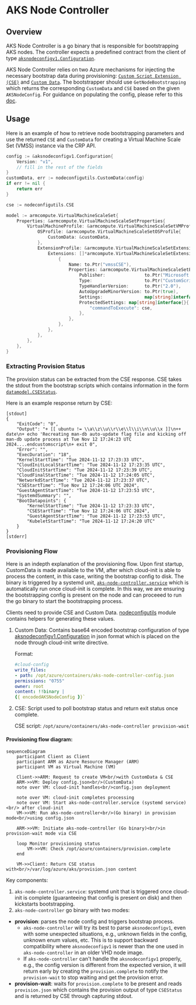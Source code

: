 # AKS Node Controller

## Overview

AKS Node Controller is a go binary that is responsible for bootstrapping AKS nodes. The controller expects a predefined contract from the client of type [`aksnodeconfigv1.Configuration`](pkg/gen/aksnodeconfig/v1).

AKS Node Controller relies on two Azure mechanisms for injecting the necessary bootstrap data during provisioning: [`Custom Script Extension (CSE)`](https://learn.microsoft.com/en-us/azure/virtual-machines/extensions/custom-script-linux) and [`Custom Data`](https://learn.microsoft.com/en-us/azure/virtual-machines/custom-data}). The bootstrapper should use `GetNodeBootstrapping` which returns the corresponding `CustomData` and `CSE` based on the given `AKSNodeConfig`. For guidance on populating the config, please refer to this [doc](https://github.com/Azure/AgentBaker/tree/master/aks-node-controller/proto).

## Usage

Here is an example of how to retrieve node bootstrapping parameters and use the returned `CSE` and `CustomData` for creating a Virtual Machine Scale Set (VMSS) instance via the CRP API.

```go
config := &aksnodeconfigv1.Configuration{
    Version: "v1",
    // fill in the rest of the fields
}
customData, err := nodeconfigutils.CustomData(config)
if err != nil {
    return err
}

cse := nodeconfigutils.CSE

model := armcompute.VirtualMachineScaleSet{
    Properties: &armcompute.VirtualMachineScaleSetProperties{
        VirtualMachineProfile: &armcompute.VirtualMachineScaleSetVMProfile{
            OSProfile: &armcompute.VirtualMachineScaleSetOSProfile{
                CustomData: &customData,
            },
            ExtensionProfile: &armcompute.VirtualMachineScaleSetExtensionProfile{
                Extensions: []*armcompute.VirtualMachineScaleSetExtension{
                    {
                        Name: to.Ptr("vmssCSE"),
                        Properties: &armcompute.VirtualMachineScaleSetExtensionProperties{
                            Publisher:               to.Ptr("Microsoft.Azure.Extensions"),
                            Type:                    to.Ptr("CustomScript"),
                            TypeHandlerVersion:      to.Ptr("2.0"),
                            AutoUpgradeMinorVersion: to.Ptr(true),
                            Settings:                map[string]interface{}{},
                            ProtectedSettings: map[string]interface{}{
                                "commandToExecute": cse,
                            },
                        },
                    },
                },
            },
        },
    },
}
```

### Extracting Provision Status

The provision status can be extracted from the CSE response. CSE takes the stdout from the bootstrap scripts which contains information in the form [`datamodel.CSEStatus`](https://github.com/Azure/AgentBaker/blob/dev/pkg/agent/datamodel/types.go#L2189).

Here is an example response return by CSE:
```
[stdout]
{
    "ExitCode": "0",
    "Output": "+ [[ ubuntu != \\a\\z\\u\\r\\e\\l\\i\\n\\u\\x ]]\n++ date\n+ echo 'Recreating man-db auto-update flag file and kicking off man-db update process at Tue Nov 12 17:24:23 UTC 2024....endcustomscript\n+ exit 0",
    "Error": "",
    "ExecDuration": "18",
    "KernelStartTime": "Tue 2024-11-12 17:23:33 UTC",
    "CloudInitLocalStartTime": "Tue 2024-11-12 17:23:35 UTC",
    "CloudInitStartTime": "Tue 2024-11-12 17:23:39 UTC",
    "CloudFinalStartTime": "Tue 2024-11-12 17:24:05 UTC",
    "NetworkdStartTime": "Tue 2024-11-12 17:23:37 UTC",
    "CSEStartTime": "Tue Nov 12 17:24:06 UTC 2024",
    "GuestAgentStartTime": "Tue 2024-11-12 17:23:53 UTC",
    "SystemdSummary": "",
    "BootDatapoints": {
        "KernelStartTime": "Tue 2024-11-12 17:23:33 UTC",
        "CSEStartTime": "Tue Nov 12 17:24:06 UTC 2024",
        "GuestAgentStartTime": "Tue 2024-11-12 17:23:53 UTC",
        "KubeletStartTime": "Tue 2024-11-12 17:24:20 UTC"
    }
}
[stderr]
```

### Provisioning Flow

Here is an indepth explanation of the provisioning flow. Upon first startup, CustomData is made available to the VM, after which cloud-init is able to process the content, in this case, writing the bootstrap config to disk. The binary is triggered by a systemd unit, [`aks-node-controller.service`](https://github.com/Azure/AgentBaker/blob/dev/parts/linux/cloud-init/artifacts/aks-node-controller.service) which is automatically run once cloud-init is complete. In this way, we are ensuring the bootstrapping config is present on the node and can proceeed to run the go binary to start the bootstrapping process.

Clients need to provide CSE and Custom Data. [nodeconfigutils](pkg/nodeconfigutils) module contains helpers for generating these values.

1. Custom Data: Contains base64 encoded bootstrap configuration of type [aksnodeconfigv1.Configuration](pkg/gen/aksnodeconfig/v1) in json format which is placed on the node through cloud-init write directive.

    Format:
    ```yaml
    #cloud-config
    write_files:
    - path: /opt/azure/containers/aks-node-controller-config.json
    permissions: "0755"
    owner: root
    content: !!binary |
    {{ encodedAKSNodeConfig }}`
    ```

2. CSE: Script used to poll bootstrap status and return exit status once complete.

   CSE script: `/opt/azure/containers/aks-node-controller provision-wait`


#### Provisioning flow diagram:

```mermaid
sequenceDiagram
    participant Client as Client
    participant ARM as Azure Resource Manager (ARM)
    participant VM as Virtual Machine (VM)

    Client->>ARM: Request to create VM<br/>with CustomData & CSE
    ARM->>VM: Deploy config.json<br/>(CustomData)
    note over VM: cloud-init handles<br/>config.json deployment

    note over VM: cloud-init completes processing
    note over VM: Start aks-node-controller.service (systemd service)<br/> after cloud-init
    VM->>VM: Run aks-node-controller<br/>(Go binary) in provision mode<br/>using config.json

    ARM->>VM: Initiate aks-node-controller (Go binary)<br/>in provision-wait mode via CSE

    loop Monitor provisioning status
        VM->>VM: Check /opt/azure/containers/provision.complete
    end

    VM->>Client: Return CSE status with<br/>/var/log/azure/aks/provision.json content
```

Key components:

1. `aks-node-controller.service`: systemd unit that is triggered once cloud-init is complete (guaranteeing that config is present on disk) and then kickstarts bootstrapping.
2. `aks-node-controller` go binary with two modes:

- **provision**: parses the node config and triggers bootstrap process.
  - `aks-node-controller` will try its best to parse `aksnodeconfigv1`, even with some unexpected situations, e.g., unknown fields in the config, unknown enum values, etc. This is to support backward compatibility where `aksnodeconfigv1` is newer than the one used in `aks-node-controller` in an older VHD node image.
  - If `aks-node-controller` can't handle the `aksnodeconfigv1` properly, e.g., the config version is different from the expected version, it will return early by creating the `provision.complete` to notify the `provision-wait` to stop waiting and get the provision error. 
- **provision-wait**: waits for `provision.complete` to be present and reads `provision.json` which contains the provision output of type `CSEStatus` and is returned by CSE through capturing stdout.
